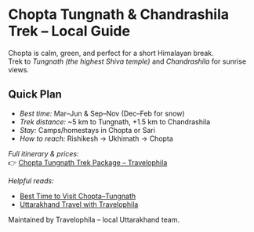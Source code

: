 # Chopta Tungnath & Chandrashila Trek – Local Guide

Chopta is calm, green, and perfect for a short Himalayan break.  
Trek to *Tungnath (the highest Shiva temple)* and *Chandrashila* for sunrise views.

## Quick Plan
- *Best time:* Mar–Jun & Sep–Nov (Dec–Feb for snow)
- *Trek distance:* ~5 km to Tungnath, +1.5 km to Chandrashila
- *Stay:* Camps/homestays in Chopta or Sari
- *How to reach:* Rishikesh → Ukhimath → Chopta

*Full itinerary & prices:*  
👉 [Chopta Tungnath Trek Package – Travelophila](https://travelophila.com/our-tour-packages/)

*Helpful reads:*  
- [Best Time to Visit Chopta–Tungnath](https://travelophila.com/best-time-to-visit-chopta-tungnath-snow-trekking-camping/)  
- [Uttarakhand Travel with Travelophila](https://www.travelophila.com/)

Maintained by Travelophila – local Uttarakhand team.
